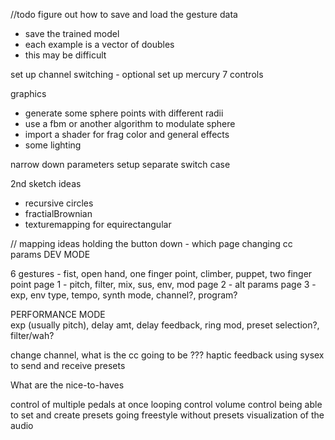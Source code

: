 
//todo
figure out how to save and load the gesture data
 - save the trained model
 - each example is a vector of doubles
 - this may be difficult


set up channel switching - optional
set up mercury 7 controls

graphics
 - generate some sphere points with different radii
 - use a fbm or another algorithm to modulate sphere
 - import a shader for frag color and general effects
 - some lighting

 narrow down parameters
 setup separate switch case

 2nd sketch ideas
  - recursive circles
  - fractialBrownian
  - texturemapping for equirectangular


// mapping ideas
holding the button down - which page
changing cc params
DEV MODE

6 gestures - fist, open hand, one finger point, climber, puppet, two finger point
page 1 - pitch, filter, mix, sus, env, mod
page 2 - alt params
page 3 - exp, env type, tempo, synth mode, channel?, program?

PERFORMANCE MODE  
exp (usually pitch), delay amt, delay feedback, ring mod, preset selection?, filter/wah?

change channel, what is the cc going to be ???
haptic feedback
using sysex to send and receive presets

What are the nice-to-haves

control of multiple pedals at once
looping control
volume control
being able to set and create presets 
going freestyle without presets
visualization of the audio 
